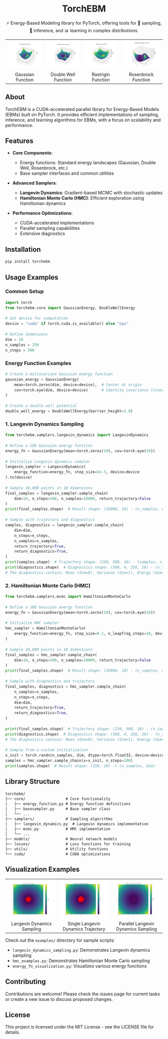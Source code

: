 <h1 align="center">TorchEBM</h1>


<p align="center">⚡ Energy-Based Modeling library for PyTorch, offering tools for 🔬 sampling, 🧠 inference, and 📊 learning in complex distributions.</p>

<table>
  <tr>
    <td><img src="docs/assets/images/e_functions/gaussian.png" alt="Gaussian" width="250"/></td>
    <td><img src="docs/assets/images/e_functions/double_well.png" alt="Double Well" width="250"/></td>
    <td><img src="docs/assets/images/e_functions/rastrigin.png" alt="Rastrigin" width="250"/></td>
    <td><img src="docs/assets/images/e_functions/rosenbrock.png" alt="Rosenbrock" width="250"/></td>
  </tr>
  <tr>
    <td align="center">Gaussian Function</td>
    <td align="center">Double Well Function</td>
    <td align="center">Rastrigin Function</td>
    <td align="center">Rosenbrock Function</td>
  </tr>
</table>

## About

TorchEBM is a CUDA-accelerated parallel library for Energy-Based Models (EBMs) built on PyTorch. It provides efficient implementations of sampling, inference, and learning algorithms for EBMs, with a focus on scalability and performance.

## Features

- **Core Components**:
  - Energy functions: Standard energy landscapes (Gaussian, Double Well, Rosenbrock, etc.)
  - Base sampler interfaces and common utilities

- **Advanced Samplers**:
  - **Langevin Dynamics**: Gradient-based MCMC with stochastic updates
  - **Hamiltonian Monte Carlo (HMC)**: Efficient exploration using Hamiltonian dynamics
  
- **Performance Optimizations**:
  - CUDA-accelerated implementations
  - Parallel sampling capabilities
  - Extensive diagnostics

## Installation

```bash
pip install torchebm
```

## Usage Examples

### Common Setup

```python
import torch
from torchebm.core import GaussianEnergy, DoubleWellEnergy

# Set device for computation
device = "cuda" if torch.cuda.is_available() else "cpu"

# Define dimensions
dim = 10
n_samples = 250
n_steps = 500
```

### Energy Function Examples

```python
# Create a multivariate Gaussian energy function
gaussian_energy = GaussianEnergy(
    mean=torch.zeros(dim, device=device),  # Center at origin
    cov=torch.eye(dim, device=device)      # Identity covariance (standard normal)
)

# Create a double well potential
double_well_energy = DoubleWellEnergy(barrier_height=2.0)
```

### 1. Langevin Dynamics Sampling

```python
from torchebm.samplers.langevin_dynamics import LangevinDynamics

# Define a 10D Gaussian energy function
energy_fn = GaussianEnergy(mean=torch.zeros(10), cov=torch.eye(10))

# Initialize Langevin dynamics sampler
langevin_sampler = LangevinDynamics(
    energy_function=energy_fn, step_size=5e-3, device=device
).to(device)

# Sample 10,000 points in 10 dimensions
final_samples = langevin_sampler.sample_chain(
    dim=10, n_steps=500, n_samples=10000, return_trajectory=False
)
print(final_samples.shape)  # Result shape: (10000, 10) - (n_samples, dim)

# Sample with trajectory and diagnostics
samples, diagnostics = langevin_sampler.sample_chain(
    dim=dim,
    n_steps=n_steps,
    n_samples=n_samples,
    return_trajectory=True,
    return_diagnostics=True,
)
print(samples.shape)  # Trajectory shape: (250, 500, 10) - (samples, n_steps, dim)
print(diagnostics.shape)  # Diagnostics shape: (500, 4, 250, 10) - (n_steps, 3, n_samples, dim)
# The diagnostics contain: Mean (dim=0), Variance (dim=1), Energy (dim=2)
```

### 2. Hamiltonian Monte Carlo (HMC)

```python
from torchebm.samplers.mcmc import HamiltonianMonteCarlo

# Define a 10D Gaussian energy function
energy_fn = GaussianEnergy(mean=torch.zeros(10), cov=torch.eye(10))

# Initialize HMC sampler
hmc_sampler = HamiltonianMonteCarlo(
    energy_function=energy_fn, step_size=0.1, n_leapfrog_steps=10, device=device
)

# Sample 10,000 points in 10 dimensions
final_samples = hmc_sampler.sample_chain(
    dim=10, n_steps=500, n_samples=10000, return_trajectory=False
)
print(final_samples.shape)  # Result shape: (10000, 10) - (n_samples, dim)

# Sample with diagnostics and trajectory
final_samples, diagnostics = hmc_sampler.sample_chain(
    n_samples=n_samples,
    n_steps=n_steps,
    dim=dim,
    return_trajectory=True,
    return_diagnostics=True,
)

print(final_samples.shape)  # Trajectory shape: (250, 500, 10) - (n_samples, n_steps, dim)
print(diagnostics.shape)  # Diagnostics shape: (500, 4, 250, 10) - (n_steps, 4, n_samples, dim)
# The diagnostics contain: Mean (dim=0), Variance (dim=1), Energy (dim=2), Acceptance rates (dim=3)

# Sample from a custom initialization
x_init = torch.randn(n_samples, dim, dtype=torch.float32, device=device)
samples = hmc_sampler.sample_chain(x=x_init, n_steps=100)
print(samples.shape)  # Result shape: (250, 10) -> (n_samples, dim)
```

## Library Structure

```
torchebm/
├── core/                  # Core functionality
│   ├── energy_function.py # Energy function definitions
│   ├── basesampler.py     # Base sampler class
│   └── ...
├── samplers/              # Sampling algorithms
│   ├── langevin_dynamics.py  # Langevin dynamics implementation
│   ├── mcmc.py            # HMC implementation
│   └── ...
├── models/                # Neural network models
├── losses/                # Loss functions for training
├── utils/                 # Utility functions
└── cuda/                  # CUDA optimizations
```

## Visualization Examples

<table>
  <tr>
    <td><img src="docs/assets/images/sampling.jpg" alt="Langevin Dynamics Sampling" width="250"/></td>
    <td><img src="docs/assets/images/trajectory.jpg" alt="Single Langevin Dynamics Trajectory" width="250"/></td>
    <td><img src="docs/assets/images/parallel.jpg" alt="Parallel Langevin Dynamics Sampling" width="250"/></td>
  </tr>
  <tr>
    <td align="center">Langevin Dynamics Sampling</td>
    <td align="center">Single Langevin Dynamics Trajectory</td>
    <td align="center">Parallel Langevin Dynamics Sampling</td>
  </tr>
</table>

Check out the `examples/` directory for sample scripts:
- `langevin_dynamics_sampling.py`: Demonstrates Langevin dynamics sampling
- `hmc_examples.py`: Demonstrates Hamiltonian Monte Carlo sampling
- `energy_fn_visualization.py`: Visualizes various energy functions

## Contributing

Contributions are welcome! Please check the issues page for current tasks or create a new issue to discuss proposed changes.

## License

This project is licensed under the MIT License - see the LICENSE file for details.

